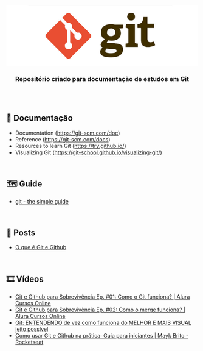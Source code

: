 <div align="center">
 
  ![GIT Header Readme](images/header.jpg)

  ### **Repositório criado para documentação de estudos em Git**
</div>
<br><br>

## 📝 Documentação

+ Documentation (https://git-scm.com/doc)
+ Reference (https://git-scm.com/docs)
+ Resources to learn Git (https://try.github.io/)
+ Visualizing Git (https://git-school.github.io/visualizing-git/)

<br>

## 🗺️ Guide 

+ [git - the simple guide](https://rogerdudler.github.io/git-guide/)

<br>

## 📰 Posts

+ [O que é Git e Github](https://www.alura.com.br/artigos/o-que-e-git-github?utm_source=gnarus&utm_medium=timeline)

<br>

## 🎞️ Vídeos

+ [Git e Github para Sobrevivência Ep. #01: Como o Git funciona? | Alura Cursos Online](https://www.youtube.com/watch?v=BAmvmaKQklQ&ab_channel=AluraCursosOnline)
+ [Git e Github para Sobrevivência Ep. #02: Como o merge funciona? | Alura Cursos Online](https://www.youtube.com/watch?v=t_UND1if4eI&ab_channel=AluraCursosOnline)
+ [Git: ENTENDENDO de vez como funciona do MELHOR E MAIS VISUAL jeito possível](https://www.youtube.com/watch?v=4-tfJ-ZyA0Q&ab_channel=DevSoutinho)
+ [Como usar Git e Github na prática: Guia para iniciantes | Mayk Brito - Rocketseat](https://www.youtube.com/watch?v=2alg7MQ6_sI&ab_channel=Rocketseat)



